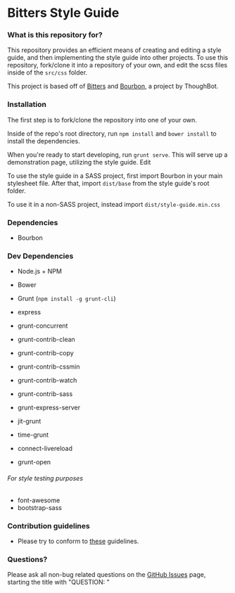 # Bitters Style Guide #

### What is this repository for? ###

This repository provides an efficient means of creating and editing a style guide, and then implementing the style guide into other projects.
To use this repository, fork/clone it into a repository of your own, and edit the scss files inside of the `src/css` folder.

This project is based off of [Bitters](https://github.com/thoughtbot/bitters) and [Bourbon](https://github.com/thoughtbot/bourbon), a project by ThoughBot.

### Installation ###

The first step is to fork/clone the repository into one of your own.

Inside of the repo's root directory, run `npm install` and `bower install` to install the dependencies.

When you're ready to start developing, run `grunt serve`. This will serve up a demonstration page, utilizing the style guide. Edit 

To use the style guide in a SASS project, first import Bourbon in your main stylesheet file.
After that, import `dist/base` from the style guide's root folder.

To use it in a non-SASS project, instead import `dist/style-guide.min.css`

### Dependencies ###
* Bourbon

### Dev Dependencies ###
* Node.js + NPM
* Bower
* Grunt (`npm install -g grunt-cli`)

* express
* grunt-concurrent
* grunt-contrib-clean
* grunt-contrib-copy
* grunt-contrib-cssmin
* grunt-contrib-watch
* grunt-contrib-sass
* grunt-express-server
* jit-grunt
* time-grunt
* connect-livereload
* grunt-open
###### For style testing purposes
* font-awesome
* bootstrap-sass

### Contribution guidelines ###

* Please try to conform to [these](https://github.com/angular/angular.js/blob/master/CONTRIBUTING.md#commit-message-format) guidelines.

### Questions? ###

Please ask all non-bug related questions on the [GitHub Issues](https://github.com/Awk34/bitters-style-guide/issues) page, starting the title with "QUESTION: "
